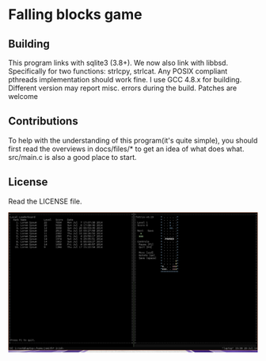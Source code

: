 # Falling blocks game

## Building
This program links with sqlite3 (3.8+).
We now also link with libbsd. Specifically for two functions: strlcpy, strlcat.
Any POSIX compliant pthreads implementation should work fine.
I use GCC 4.8.x for building.
Different version may report misc. errors during the build. Patches are welcome

## Contributions
To help with the understanding of this program(it's quite simple), you should
first read the overviews in docs/files/\* to get an idea of what does what.
src/main.c is also a good place to start.

## License
Read the LICENSE file.

![screenshot](assets/screenshot.png "falling blocks game")
